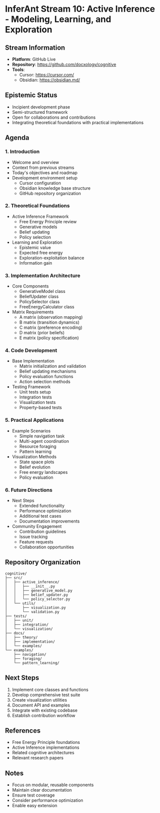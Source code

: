 # InferAnt Stream 10: Active Inference - Modeling, Learning, and Exploration

## Stream Information
- **Platform**: GitHub Live
- **Repository**: https://github.com/docxology/cognitive
- **Tools**: 
  - Cursor: https://cursor.com/
  - Obsidian: https://obsidian.md/

## Epistemic Status
- Incipient development phase
- Semi-structured framework
- Open for collaborations and contributions
- Integrating theoretical foundations with practical implementations

## Agenda

### 1. Introduction
- Welcome and overview
- Context from previous streams
- Today's objectives and roadmap
- Development environment setup
  - Cursor configuration
  - Obsidian knowledge base structure
  - GitHub repository organization

### 2. Theoretical Foundations
- Active Inference Framework
  - Free Energy Principle review
  - Generative models
  - Belief updating
  - Policy selection
- Learning and Exploration
  - Epistemic value
  - Expected free energy
  - Exploration-exploitation balance
  - Information gain

### 3. Implementation Architecture 
- Core Components
  - GenerativeModel class
  - BeliefUpdater class
  - PolicySelector class
  - FreeEnergyCalculator class
- Matrix Requirements
  - A matrix (observation mapping)
  - B matrix (transition dynamics)
  - C matrix (preference encoding)
  - D matrix (prior beliefs)
  - E matrix (policy specification)

### 4. Code Development 
- Base Implementation
  - Matrix initialization and validation
  - Belief updating mechanisms
  - Policy evaluation functions
  - Action selection methods
- Testing Framework
  - Unit tests setup
  - Integration tests
  - Visualization tests
  - Property-based tests

### 5. Practical Applications
- Example Scenarios
  - Simple navigation task
  - Multi-agent coordination
  - Resource foraging
  - Pattern learning
- Visualization Methods
  - State space plots
  - Belief evolution
  - Free energy landscapes
  - Policy evaluation

### 6. Future Directions
- Next Steps
  - Extended functionality
  - Performance optimization
  - Additional test cases
  - Documentation improvements
- Community Engagement
  - Contribution guidelines
  - Issue tracking
  - Feature requests
  - Collaboration opportunities

## Repository Organization
```
cognitive/
├── src/
│   ├── active_inference/
│   │   ├── __init__.py
│   │   ├── generative_model.py
│   │   ├── belief_updater.py
│   │   └── policy_selector.py
│   └── utils/
│       ├── visualization.py
│       └── validation.py
├── tests/
│   ├── unit/
│   ├── integration/
│   └── visualization/
├── docs/
│   ├── theory/
│   ├── implementation/
│   └── examples/
└── examples/
    ├── navigation/
    ├── foraging/
    └── pattern_learning/
```

## Next Steps
1. Implement core classes and functions
2. Develop comprehensive test suite
3. Create visualization utilities
4. Document API and examples
5. Integrate with existing codebase
6. Establish contribution workflow

## References
- Free Energy Principle foundations
- Active Inference implementations
- Related cognitive architectures
- Relevant research papers

## Notes
- Focus on modular, reusable components
- Maintain clear documentation
- Ensure test coverage
- Consider performance optimization
- Enable easy extension




